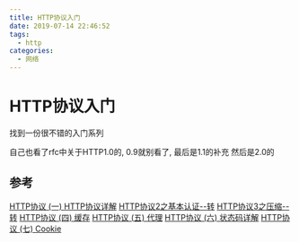 ```yaml
---
title: HTTP协议入门
date: 2019-07-14 22:46:52
tags:
  - http
categories:
  - 网络
---
```


# HTTP协议入门

找到一份很不错的入门系列

自己也看了rfc中关于HTTP1.0的, 0.9就别看了, 最后是1.1的补充
然后是2.0的

## 参考

[HTTP协议 (一) HTTP协议详解](https://www.cnblogs.com/TankXiao/archive/2012/02/13/2342672.html)
[HTTP协议2之基本认证--转](https://www.cnblogs.com/tiantianle/p/5304262.html)
[HTTP协议3之压缩--转](https://www.cnblogs.com/tiantianle/p/5304303.html)
[HTTP协议 (四) 缓存](https://www.cnblogs.com/TankXiao/archive/2012/11/28/2793365.html)
[HTTP协议 (五) 代理](https://www.cnblogs.com/TankXiao/archive/2012/12/12/2794160.html)
[HTTP协议 (六) 状态码详解](https://www.cnblogs.com/TankXiao/archive/2013/01/08/2818542.html)
[HTTP协议 (七) Cookie](https://www.cnblogs.com/TankXiao/archive/2013/04/15/2848906.html)
